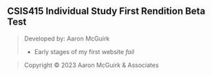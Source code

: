 ## CSIS415 Individual Study First Rendition Beta Test
> Developed by: Aaron McGuirk
>* Early stages of my first website *fail*

> Copyright © 2023 Aaron McGuirk & Associates
